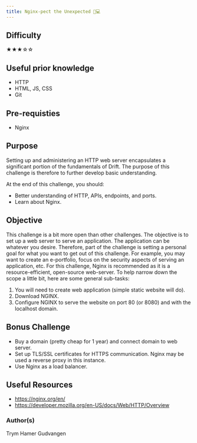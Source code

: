 ```yaml
---
title: Nginx-pect the Unexpected 🤯💻
---
```


## Difficulty
&#9733;&#9733;&#9733;&#9734;&#9734;


## Useful prior knowledge
- HTTP
- HTML, JS, CSS
- Git

## Pre-requisties
- Nginx

## Purpose
Setting up and administering an HTTP web server encapsulates a significant portion of the fundamentals of Drift. The purpose of this challenge is therefore to further develop basic understanding.

At the end of this challenge, you should:
- Better understanding of HTTP, APIs, endpoints, and ports.
- Learn about Nginx.

## Objective
This challenge is a bit more open than other challenges. The objective is to set up a web server to serve an application. The application can be whatever you desire. Therefore, part of the challenge is setting a personal goal for what you want to get out of this challenge. For example, you may want to create an e-portfolio, focus on the security aspects of serving an application, etc. For this challenge, Nginx is recommended as it is a resource-efficient, open-source web-server. To help narrow down the scope a little bit, here are some general sub-tasks:

1. You will need to create web application (simple static website will do).
2. Download NGINX.
3. Configure NGINX to serve the website on port 80 (or 8080) and with the localhost domain.

## Bonus Challenge
- Buy a domain (pretty cheap for 1 year) and connect domain to web server.
- Set up TLS/SSL certificates for HTTPS communication. Nginx may be used a reverse proxy in this instance.
- Use Nginx as a load balancer.

## Useful Resources
- https://nginx.org/en/
- https://developer.mozilla.org/en-US/docs/Web/HTTP/Overview

### Author(s)
Trym Hamer Gudvangen